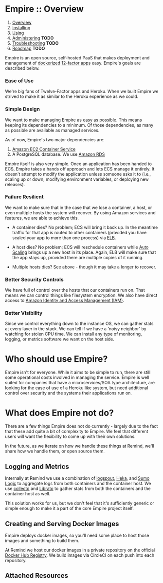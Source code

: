 # Empire :: Overview

1. [Overview](./index.md)
2. [Installing](./installing.md)
3. [Using](./using.md)
4. [Administering](./administering.md) **TODO**
5. [Troubleshooting](./troubleshooting.md) **TODO**
6. [Roadmap](./roadmap.md) **TODO**

Empire is an open source, self-hosted PaaS that makes deployment and management
of [dockerized][dockerized] [12-factor apps][12factor] easy. Empire's goals are
described below.

### Ease of Use

We're big fans of Twelve-Factor apps and Heroku. When we built Empire we strived
to make it as similar to the Heroku experience as we could.

### Simple Design

We want to make managing Empire as easy as possible. This means keeping its
dependencies to a minimum. Of those dependencies, as many as possible are
available as managed services.

As of now, Empire's two major dependencies are:

1. [Amazon EC2 Container Service ][ecs]
2. A PostgreSQL database. We use [Amazon RDS][amazonrds]

Empire itself is also very simple. Once an application has been handed to ECS,
Empire takes a hands off approach and lets ECS manage it entirely. It doesn't
attempt to modify the application unless someone asks it to (i.e., scaling up
or down, modifying environment variables, or deploying new releases).

### Failure Resilient

We want to make sure that in the case that we lose a container, a host, or even
multiple hosts the system will recover. By using Amazon services and features,
we are able to achieve this.

* A container dies? No problem; ECS will bring it back up. In the meantime
  traffic for that app is routed to other containers (provided you have scaled
  your app to more than one process) via [ELB][elb].

* A host dies? No problem; ECS will reschedule containers while
  [Auto Scaling][autoscaling] brings up a new host in its place. Again, ELB
  will make sure that the app stays up, provided there are multiple copies of it
  running.

* Multiple hosts dies? See above - though it may take a longer to recover.

### Better Security Controls

We have full of control over the hosts that our containers run on. That means we
can control things like filesystem encryption. We also have direct access to
[Amazon Identity and Access Management (IAM)][iam].

### Better Visibility

Since we control everything down to the instance OS, we can gather stats at
every layer in the stack. We can tell if we have a 'noisy neighbor' by watching
for stolen CPU time. We can install any type of monitoring, logging, or metrics
software we want on the host side.

# Who should use Empire?

Empire isn't for everyone. While it aims to be simple to run, there are still
some operational costs involved in managing the service. Empire is well suited
for companies that have a microservices/SOA type architecture, are looking for
the ease of use of a Heroku like system, but need additional control over
security and the systems their applications run on.

# What does Empire not do?

There are a few things Empire does not do currently - largely due to the fact
that these add quite a bit of complexity to Empire. We feel that different users
will want the flexibility to come up with their own solutions.

In the future, as we iterate on how we handle these things at Remind, we'll
share how we handle them, or open source them.

## Logging and Metrics

Internally at Remind we use a combination of [logspout][logspout], [Heka][heka],
and [Sumo Logic][sumologic] to aggregate logs from both containers and the
container host. We use [collectd][collectd] and [Librato][librato] to gather
stats from both the containers and the container host as well.

This solution works for us, but we don't feel that it's sufficiently generic
or simple enough to make it a part of the core Empire project itself.

## Creating and Serving Docker Images

Empire deploys docker images, so you'll need some place to host those images and
something to build them.

At Remind we host our docker images in a private repository on the official
[Docker Hub Registry][dockerhub]. We build images via CircleCI on each push into
each repository.

## Attached Resources

[dockerized]: https://docs.docker.com/userguide/dockerizing/
[12factor]: http://12factor.net/
[amazonrds]: http://aws.amazon.com/rds/postgresql/
[ecs]: http://aws.amazon.com/ecs/
[elb]: http://aws.amazon.com/elasticloadbalancing/
[autoscaling]: http://aws.amazon.com/autoscaling/
[iam]: http://aws.amazon.com/iam/
[logspout]: https://github.com/gliderlabs/logspout
[heka]: http://hekad.readthedocs.org/en/latest/
[sumologic]: https://www.sumologic.com/
[collectd]: https://collectd.org/
[librato]: https://www.librato.com/
[dockerhub]: https://registry.hub.docker.com/
[circleci]: https://circleci.com/